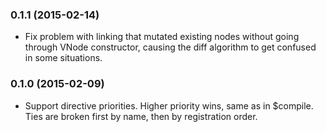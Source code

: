 <a name="0.1.1"></a>
### 0.1.1 (2015-02-14)

* Fix problem with linking that mutated existing nodes without going through VNode constructor, causing the diff algorithm to get confused in some situations.

<a name="0.1.0"></a>
### 0.1.0 (2015-02-09)

* Support directive priorities. Higher priority wins, same as in $compile. Ties are broken first by name, then by registration order.
